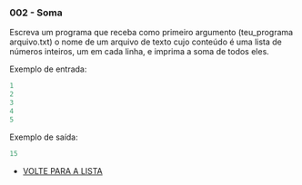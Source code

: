 
### 002 - Soma

Escreva um programa que receba como primeiro argumento (teu_programa arquivo.txt) o nome de um arquivo de texto cujo conteúdo é uma lista de números inteiros, um em cada linha, e imprima a soma de todos eles.

Exemplo de entrada:

```js
1
2
3
4
5
```

Exemplo de saída:

```js
15
```

- [VOLTE PARA A LISTA](../README.md)